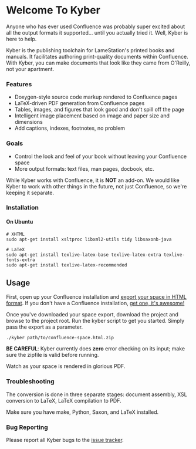 # Welcome To Kyber

Anyone who has ever used Confluence was probably super excited about all the output formats it supported... until you actually tried it. Well, Kyber is here to help.

Kyber is the publishing toolchain for LameStation's printed books and manuals. It facilitates authoring print-quality documents within Confluence. With Kyber, you can make documents that look like they came from O'Reilly, not your apartment.

### Features

* Doxygen-style source code markup rendered to Confluence pages
* LaTeX-driven PDF generation from Confluence pages
* Tables, images, and figures that look good and don't spill off the page
* Intelligent image placement based on image and paper size and dimensions
* Add captions, indexes, footnotes, no problem

### Goals

* Control the look and feel of your book without leaving your Confluence space
* More output formats: text files, man pages, docbook, etc.

While Kyber works with Confluence, it is **NOT** an add-on. We would like Kyber to work with other things in the future, not just Confluence, so we're keeping it separate.

### Installation

#### On Ubuntu

    # XHTML
    sudo apt-get install xsltproc libxml2-utils tidy libsaxonb-java

    # LaTeX
    sudo apt-get install texlive-latex-base texlive-latex-extra texlive-fonts-extra
    sudo apt-get install texlive-latex-recommended

## Usage

First, open up your Confluence installation and [export your space in HTML format](https://confluence.atlassian.com/display/DOC/Exporting+Confluence+Pages+and+Spaces+to+HTML).
If you don't have a Confluence installation, [get one, it's awesome!](https://www.atlassian.com/software/confluence)

Once you've downloaded your space export, download the project and browse to the project root. Run the kyber script to get you started. Simply
pass the export as a parameter.

    ./kyber path/to/confluence-space.html.zip

**BE CAREFUL**: Kyber currently does **zero** error checking on its input; make sure the zipfile is valid before running.

Watch as your space is rendered in glorious PDF.

### Troubleshooting

The conversion is done in three separate stages: document assembly, XSL conversion to LaTeX, LaTeX compilation to PDF.

Make sure you have make, Python, Saxon, and LaTeX installed.

### Bug Reporting

Please report all Kyber bugs to the [issue tracker](https://github.com/lamestation/kyber/issues).
